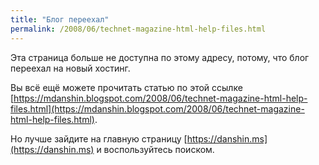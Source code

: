 ```yaml
---
title: "Блог переехал"
permalink: /2008/06/technet-magazine-html-help-files.html
---
```

Эта страница больше не доступна по этому адресу, потому, что блог переехал на новый хостинг.

Вы всё ещё можете прочитать статью по этой ссылке [https://mdanshin.blogspot.com/2008/06/technet-magazine-html-help-files.html](https://mdanshin.blogspot.com/2008/06/technet-magazine-html-help-files.html).

Но лучше зайдите на главную страницу [https://danshin.ms](https://danshin.ms) и воспользуйтесь поиском.